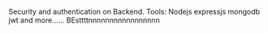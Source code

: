Security and authentication on Backend. 
Tools:
Nodejs
expressjs
mongodb
jwt
and more......
BEsttttnnnnnnnnnnnnnnnnn